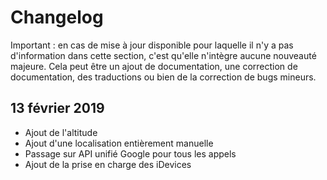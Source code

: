 # Changelog

Important : en cas de mise à jour disponible pour laquelle il n'y a pas d'information dans cette section, c'est qu'elle n'intègre aucune nouveauté majeure. Cela peut être un ajout de documentation, une correction de documentation, des traductions ou bien de la correction de bugs mineurs.

## 13 février 2019

- Ajout de l'altitude
- Ajout d'une localisation entièrement manuelle
- Passage sur API unifié Google pour tous les appels
- Ajout de la prise en charge des iDevices
